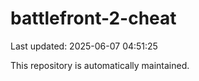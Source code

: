 # battlefront-2-cheat

Last updated: 2025-06-07 04:51:25

This repository is automatically maintained.
